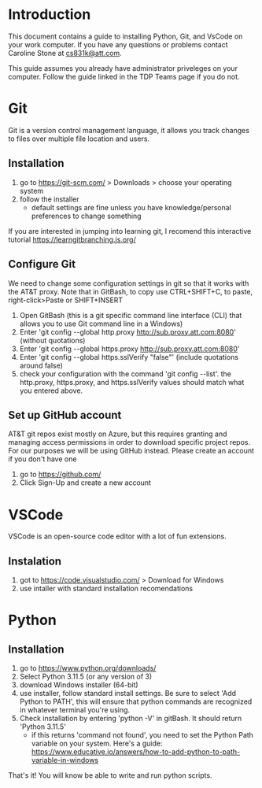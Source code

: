 # Introduction

This document contains a guide to installing Python, Git, and VsCode on your work computer. If you have any questions or problems contact Caroline Stone at cs831k@att.com.

This guide assumes you already have administrator priveleges on your computer. Follow the guide linked in the TDP Teams page if you do not. 

# Git

Git is a version control management language, it allows you track changes to files over multiple file location and users. 

## Installation

1. go to https://git-scm.com/ > Downloads > choose your operating system
2. follow the installer
    - default settings are fine unless you have knowledge/personal preferences to change something

If you are interested in jumping into learning git, I recomend this interactive tutorial https://learngitbranching.js.org/

## Configure Git

We need to change some configuration settings in git so that it works with the AT&T proxy.
Note that in GitBash, to copy use CTRL+SHIFT+C, to paste, right-click>Paste or SHIFT+INSERT

1. Open GitBash (this is a git specific command line interface (CLI) that allows you to use Git command line in a Windows)
2. Enter 'git config --global http.proxy http://sub.proxy.att.com:8080' (without quotations)
3. Enter 'git config --global https.proxy http://sub.proxy.att.com:8080'
4. Enter 'git config --global https.sslVerify "false"' (include quotations around false)
5. check your configuration with the command 'git config --list'. the http.proxy, https.proxy, and https.sslVerify values should match what you entered above.

## Set up GitHub account

AT&T git repos exist mostly on Azure, but this requires granting and managing access permissions in order to download specific project repos. For our purposes we will be using GitHub instead. Please create an account if you don't have one

1. go to https://github.com/
2. Click Sign-Up and create a new account

# VSCode 

VSCode is an open-source code editor with a lot of fun extensions.

## Instalation 

1. got to https://code.visualstudio.com/ > Download for Windows
2. use intaller with standard installation recomendations

# Python 

## Installation 

1. go to https://www.python.org/downloads/
2. Select Python 3.11.5 (or any version of 3)
3. download Windows installer (64-bit)
4. use installer, follow standard install settings. Be sure to select 'Add Python to PATH', this will ensure that python commands are recognized in whatever terminal you're using.
5. Check installation by entering 'python -V' in gitBash. It should return 'Python 3.11.5'
   - if this returns 'command not found', you need to set the Python Path variable on your system. Here's a guide: https://www.educative.io/answers/how-to-add-python-to-path-variable-in-windows


That's it! You will know be able to write and run python scripts. 